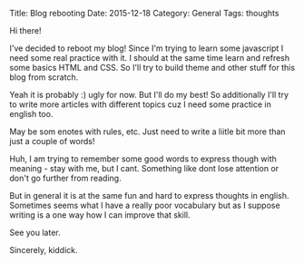 Title: Blog rebooting
Date: 2015-12-18
Category: General
Tags: thoughts

Hi there!

I've decided to reboot my blog!
Since I'm trying to learn some javascript I need some real practice with it.
I should at the same time learn and refresh some basics HTML and CSS.
So I'll try to build theme and other stuff for this blog from scratch.

Yeah it is probably :) ugly for now. But I'll do my best!
So additionally I'll try to write more articles with different topics cuz I need some practice in english too.

May be som enotes with rules, etc.
Just need to write a liitle bit more than just a couple of words!

Huh, I am trying to remember some good words to express though with meaning - stay with me, but I cant. Something like dont lose attention or don't go further from reading.

But in general it is at the same fun and hard to express thoughts in english.
Sometimes seems what I have a really poor vocabulary but as I suppose writing is a one way how I can improve that skill.

See you later.

Sincerely, kiddick.